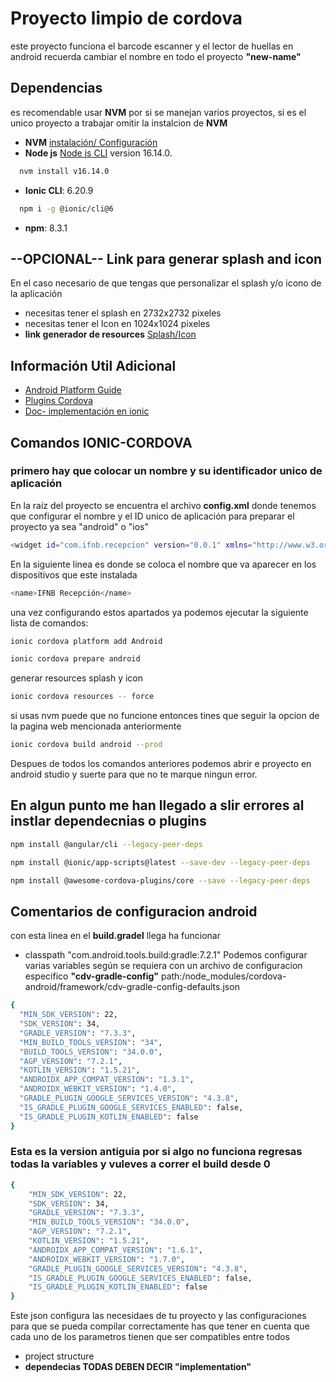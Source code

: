 
# Proyecto limpio de cordova

este proyecto funciona el barcode escanner y el lector de huellas en android
recuerda cambiar el nombre en todo el proyecto **"new-name"**

## Dependencias
es recomendable usar **NVM** por si se manejan varios proyectos, si es el unico proyecto a trabajar omitir la instalcion de **NVM**

- **NVM** [instalación/ Configuración](https://github.com/nvm-sh/nvm)
- **Node js** [Node js CLI](https://nodejs.org/es) version 16.14.0.
```bash
  nvm install v16.14.0
```
- **Ionic CLI**: 6.20.9
```bash
  npm i -g @ionic/cli@6
```
- **npm**: 8.3.1

## --OPCIONAL-- Link para generar splash and icon
En el caso necesario de que tengas que personalizar el splash y/o icono de la aplicación
- necesitas tener el splash en 2732x2732 pixeles
- necesitas tener el Icon en 1024x1024 pixeles
- **link generador de resources** [Splash/Icon](https://apetools.webprofusion.com/#/tools/imagegorilla)

## Información Util Adicional

- [Android Platform Guide](https://cordova.apache.org/docs/en/dev/guide/platforms/android/index.html)
- [Plugins Cordova](https://danielsogl.gitbook.io/awesome-cordova-plugins)
- [Doc- implementación en ionic](https://ionic-docs-5utg8ms4c-ionic1.vercel.app/docs/v5/native)

## Comandos IONIC-CORDOVA
### primero hay que colocar un nombre y su identificador unico de aplicación

En la raíz del proyecto se encuentra el archivo **config.xml** donde tenemos que configurar el nombre y el ID unico de aplicación
para preparar el proyecto ya sea "android" o "ios"

```bash
<widget id="com.ifnb.recepcion" version="0.0.1" xmlns="http://www.w3.org/ns/widgets" xmlns:cdv="http://cordova.apache.org/ns/1.0">
```
En la siguiente linea es donde se coloca el nombre que va aparecer en los dispositivos que este instalada
```bash
<name>IFNB Recepción</name>
```
una vez configurando estos apartados ya podemos ejecutar la siguiente lista de comandos:

```bash
ionic cordova platform add Android
```
```bash
ionic cordova prepare android
```
generar resources splash y icon
```bash
ionic cordova resources -- force
```
si usas nvm puede que no funcione entonces tines que seguir la opcion de la pagina web mencionada anteriormente
```bash
ionic cordova build android --prod
```
Despues de todos los comandos anteriores podemos abrir e proyecto en android studio y suerte para que no te marque ningun error.

## En algun punto me han llegado a slir errores al instlar dependecnias o plugins

```bash
npm install @angular/cli --legacy-peer-deps
```
```bash
npm install @ionic/app-scripts@latest --save-dev --legacy-peer-deps
```
```bash
npm install @awesome-cordova-plugins/core --save --legacy-peer-deps
```
## Comentarios de configuracion android

con esta linea en el **build.gradel** llega ha funcionar
- classpath "com.android.tools.build:gradle:7.2.1"
Podemos configurar varias variables según se requiera con un archivo de configuracion especifico **"cdv-gradle-config"** path:/node_modules/cordova-android/framework/cdv-gradle-config-defaults.json

```bash
{
  "MIN_SDK_VERSION": 22,
  "SDK_VERSION": 34, 
  "GRADLE_VERSION": "7.3.3",
  "MIN_BUILD_TOOLS_VERSION": "34",
  "BUILD_TOOLS_VERSION": "34.0.0",
  "AGP_VERSION": "7.2.1",
  "KOTLIN_VERSION": "1.5.21",
  "ANDROIDX_APP_COMPAT_VERSION": "1.3.1",
  "ANDROIDX_WEBKIT_VERSION": "1.4.0",
  "GRADLE_PLUGIN_GOOGLE_SERVICES_VERSION": "4.3.8",
  "IS_GRADLE_PLUGIN_GOOGLE_SERVICES_ENABLED": false,
  "IS_GRADLE_PLUGIN_KOTLIN_ENABLED": false
}

```
### Esta es la version antiguia por si algo no funciona regresas todas la variables y vuleves a correr el build desde 0

```bash
{
    "MIN_SDK_VERSION": 22,
    "SDK_VERSION": 34,
    "GRADLE_VERSION": "7.3.3",
    "MIN_BUILD_TOOLS_VERSION": "34.0.0",
    "AGP_VERSION": "7.2.1",
    "KOTLIN_VERSION": "1.5.21",
    "ANDROIDX_APP_COMPAT_VERSION": "1.6.1",
    "ANDROIDX_WEBKIT_VERSION": "1.7.0",
    "GRADLE_PLUGIN_GOOGLE_SERVICES_VERSION": "4.3.8",
    "IS_GRADLE_PLUGIN_GOOGLE_SERVICES_ENABLED": false,
    "IS_GRADLE_PLUGIN_KOTLIN_ENABLED": false
}
```
Este json configura las necesidaes de tu proyecto y las configuraciones para que se pueda compilar correctamente has que tener en cuenta que cada uno de los parametros tienen que ser compatibles entre todos

- project structure
- **dependecias TODAS DEBEN DECIR "implementation"**